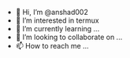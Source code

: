 - 👋 Hi, I’m @anshad002
- 👀 I’m interested in termux
- 🌱 I’m currently learning ...
- 💞️ I’m looking to collaborate on ...
- 📫 How to reach me ...

<!---
anshad002/anshad002 is a ✨ special ✨ repository because its `README.md` (this file) appears on your GitHub profile.
You can click the Preview link to take a look at your changes.
--->
